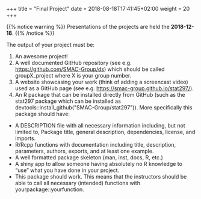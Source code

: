 +++
title = "Final Project"
date =  2018-08-18T17:41:45+02:00
weight = 20
+++

{{% notice warning %}}
Presentations of the projects are held the **2018-12-18**.
{{% /notice %}}

The output of your project must be:

1. An awesome project!  
2. A well documented GitHub repository (see e.g. https://github.com/SMAC-Group/ds) which should be called groupX_project where X is your group number.  
3. A website showcasing your work (think of adding a screencast video) used as a GitHub page (see e.g. https://smac-group.github.io/stat297/).  
4. An R package that can be installed directly from GitHub (such as the stat297 package which can be installed as devtools::install_github("SMAC-Group/stat297")). More specifically this package should have:  
  + A DESCRIPTION file with all necessary information including, but not limited to, Package title, general description, dependencies, license, and imports.  
  + R/Rcpp functions with documentation including title, description, parameters, authors, exports, and at least one example.  
  + A well formatted package skeleton (man, inst, docs, R, etc.)
  + A shiny app to allow someone having absolutely no R knowledge to “use” what you have done in your project.  
  + This package should work. This means that the instructors should be able to call all necessary (intended) functions with yourpackage::yourfunction. 
